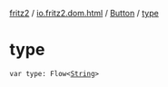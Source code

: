 [fritz2](../../index.md) / [io.fritz2.dom.html](../index.md) / [Button](index.md) / [type](./type.md)

# type

`var type: Flow<`[`String`](https://kotlinlang.org/api/latest/jvm/stdlib/kotlin/-string/index.html)`>`